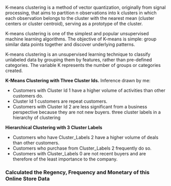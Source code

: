 K-means clustering is a method of vector quantization, originally from signal processing, that aims to partition n observations into k clusters in which each observation belongs to the cluster with the nearest mean (cluster centers or cluster centroid), serving as a prototype of the cluster.


K-means clustering is one of the simplest and popular unsupervised machine learning algorithms. The objective of K-means is simple: group similar data points together and discover underlying patterns.


K-means clustering is an unsupervised learning technique to classify unlabeled data by grouping them by features, rather than pre-defined categories. The variable K represents the number of groups or categories created.



**K-Means Clustering with Three Cluster Ids.**
Inference drawn by me:

* Customers with Cluster Id 1 have a higher volume of activities than other customers do.
* Cluster Id 1 customers are repeat customers.
* Customers with Cluster Id 2 are less significant from a business perspective because they are not new buyers.
  three cluster labels in a hierarchy of clustering

**Hierarchical Clustering with 3 Cluster Labels**
* Customers who have Cluster_Labels 2 have a higher volume of deals than other customers.
* Customers who purchase from Cluster_Labels 2 frequently do so.
* Customers with Cluster_Labels 0 are not recent buyers and are therefore of the least importance to the company.


### Calculated the Regency, Frequency and Monetary of this Online Store Data

